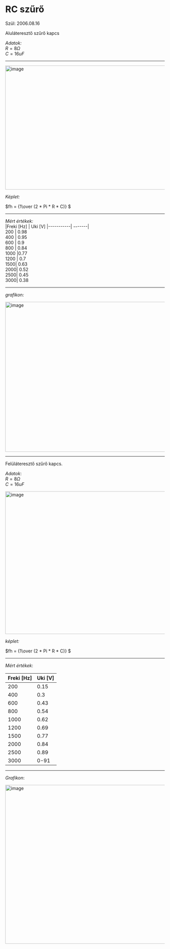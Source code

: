 # RC szűrő  

Szül: 2006.08.16  

Aluláteresztő szűrő kapcs  

*Adatok:*  
$R = 8 Ω$  
$C = 16 uF$  

---  
<img width="797" height="392" alt="image" src="https://github.com/user-attachments/assets/09ff4108-a613-4816-ac4d-e65b239944c0" />

*Képlet:*  

$fh = {1\over  (2 * Pi * R * C)} $


---  

*Mért értékek:*  
|Freki [Hz] |	Uki [V]
|-----------| -------|	
200 |	0.98  
400 |	0.95  
600 |	0.9  
800 |	0.84  
1000 |0.77  
1200 | 0.7  
1500| 0.63  
2000| 0.52  
2500| 0.45  
3000| 0.38   

------  

*grafikon:*  

<img width="757" height="474" alt="image" src="https://github.com/user-attachments/assets/8fd088ed-3f18-482d-af26-9e6f79af1af4" />

----  
Felüláteresztő szűrő kapcs.  

*Adatok*:  
$R  = 8Ω$  
$C = 16 uF$  

<img width="779" height="451" alt="image" src="https://github.com/user-attachments/assets/a24d8b1d-b98b-4b06-ba96-17d843d51755" />  

*képlet:*  

$fh = {1\over  (2 * Pi * R * C)} $

----  

*Mért értékek*:  

|Freki [Hz] | Uki [V]  
|---------|--------|  
200 |	0.15  
400 |	0.3  
600 | 0.43  
800 | 0.54  
1000 | 0.62  
1200 | 0.69  
1500 | 0.77  
2000 | 0.84  
2500 | 0.89  
3000 | 0-91  

-----  

*Grafikon*:  

<img width="1019" height="502" alt="image" src="https://github.com/user-attachments/assets/3b0c035b-d81d-45af-b90b-f786952e5841" />
















